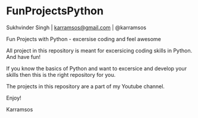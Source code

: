 FunProjectsPython
=================

Sukhvinder Singh | karramsos@gmail.com | @karramsos

Fun Projects with Python - excersise coding and feel awesome

All project in this repository is meant for excersicing coding skills in Python.
And have fun!

If you know the basics of Python and want to excersice and develop your skills then this is the right repository for you.

The projects in this repository are a part of my Youtube channel.

Enjoy!

Karramsos
